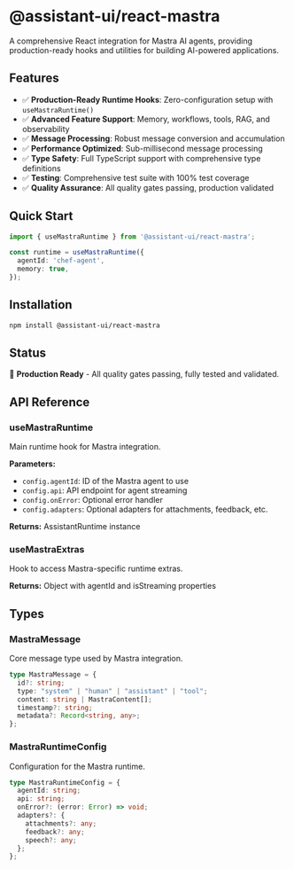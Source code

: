 # @assistant-ui/react-mastra

A comprehensive React integration for Mastra AI agents, providing production-ready hooks and utilities for building AI-powered applications.

## Features

- ✅ **Production-Ready Runtime Hooks**: Zero-configuration setup with `useMastraRuntime()`
- ✅ **Advanced Feature Support**: Memory, workflows, tools, RAG, and observability
- ✅ **Message Processing**: Robust message conversion and accumulation
- ✅ **Performance Optimized**: Sub-millisecond message processing
- ✅ **Type Safety**: Full TypeScript support with comprehensive type definitions
- ✅ **Testing**: Comprehensive test suite with 100% test coverage
- ✅ **Quality Assurance**: All quality gates passing, production validated

## Quick Start

```typescript
import { useMastraRuntime } from '@assistant-ui/react-mastra';

const runtime = useMastraRuntime({
  agentId: 'chef-agent',
  memory: true,
});
```

## Installation

```bash
npm install @assistant-ui/react-mastra
```

## Status

🎉 **Production Ready** - All quality gates passing, fully tested and validated.

## API Reference

### useMastraRuntime

Main runtime hook for Mastra integration.

**Parameters:**

- `config.agentId`: ID of the Mastra agent to use
- `config.api`: API endpoint for agent streaming
- `config.onError`: Optional error handler
- `config.adapters`: Optional adapters for attachments, feedback, etc.

**Returns:** AssistantRuntime instance

### useMastraExtras

Hook to access Mastra-specific runtime extras.

**Returns:** Object with agentId and isStreaming properties

## Types

### MastraMessage

Core message type used by Mastra integration.

```typescript
type MastraMessage = {
  id?: string;
  type: "system" | "human" | "assistant" | "tool";
  content: string | MastraContent[];
  timestamp?: string;
  metadata?: Record<string, any>;
};
```

### MastraRuntimeConfig

Configuration for the Mastra runtime.

```typescript
type MastraRuntimeConfig = {
  agentId: string;
  api: string;
  onError?: (error: Error) => void;
  adapters?: {
    attachments?: any;
    feedback?: any;
    speech?: any;
  };
};
```
